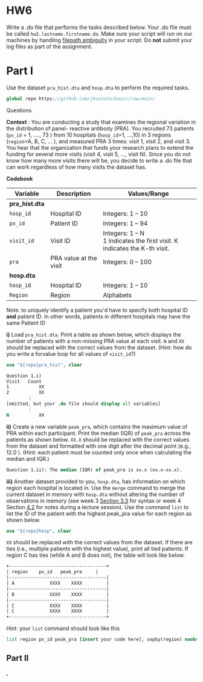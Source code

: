 ﻿# HW6

Write a .do file that performs the tasks described below. Your .do file must be called
`hw2.lastname.firstname.do`. Make sure your script will run on our machines by handling [filepath ambiguity](https://jhustata.github.io/basic/hw3sol.html?highlight=ambiguity#handling-file-path-ambiguity) in your script. Do **not** submit your log files as part of the assignment.

# Part I
Use the dataset `pra_hist.dta` and `hosp.dta` to perform the required tasks. 

```stata
global repo https://github.com/jhustata/basic/raw/main/
```

Questions

**Context** : You are conducting a study that examines the regional variation in the distribution of panel-
reactive antibody (PRA). You recruited 73 patients (`px_id` = 1, ...., 73 ) from 10 hospitals (`hosp_id`=1, ...,10)
in 3 regions (`region`=A, B, C, ... ), and measured PRA 3 times: visit 1, visit 2, and visit 3. You hear that the
organization that funds your research plans to extend the funding for several more visits (visit 4, visit 5,
..., visit N). Since you do not know how many more visits there will be, you decide to write a .do file that
can work regardless of how many visits the dataset has.


**Codebook**

| Variable                  | Description            | Values/Range                                                 |
| ------------------------- | ---------------------- | ------------------------------------------------------------ |
| **pra_hist.dta** |                        |                                                              |
| `hosp_id`                 | Hospital ID            | Integers: 1 – 10                                             |
| `px_id`                   | Patient ID             | Integers: 1 – 94                                             |
| `visit_id`                | Visit ID               | Integers: 1 – N<br/>1 indicates the first visit. K indicates the K-th visit. |
| `pra`                     | PRA value at the visit | Integers: 0 – 100                                            |
| **hosp.dta**     |                        |                                                              |
| `hosp_id`                 | Hospital ID            | Integers: 1 – 10                                             |
| `Region`                  | Region                 | Alphabets                                                    |

Note: to uniquely identify a patient you'd have to specify both hospital ID **and** patient ID. In other words, patients in different hospitals may have the same Patient ID

**i)** Load `pra_hist.dta`. Print a table as shown below, which displays the number of
patients with a non-missing PRA value at each visit. `N` and `XX` should be replaced with the
correct values from the dataset. (Hint: how do you write a forvalue loop for all values of
`visit_id`?)

```stata
use "${repo}pra_hist", clear
```

```stata
Question 1.i)
Visit 	Count
1 			XX
2 			XX
		⋮
[omitted, but your .do file should display all variables]
		⋮
N 			XX
```

**ii)** Create a new variable `peak_pra`, which contains the maximum value of PRA within each
participant. Print the median (IQR) of `peak_pra` across the patients as shown below. `XX.X`
should be replaced with the correct values from the dataset and formatted with one digit after
the decimal point (e.g., 12.0 ). (Hint: each patient must be counted only once when calculating
the median and IQR.)

```stata
Question 1.ii): The median (IQR) of peak_pra is xx.x (xx.x-xx.x).
```

**iii)** Another dataset provided to you, `hosp.dta`, has information on which region each
hospital is located in. Use the `merge` command to merge the current dataset in memory with `hosp.dta` without
altering the number of observations in memory (see week 3 [Section 3.3](https://jhustata.github.io/basic/chapter3.html?highlight=merge#merge) for syntax or week 4 Section [4.2](https://jhustata.github.io/basic/chapter4.html#merging-files) for notes during a lecture session). Use the command `list` to list the ID of the
patient with the highest peak_pra value for each region as shown below.

```stata
use "${repo}hosp", clear
```

`XX` should be replaced with the correct values from the dataset. If there are ties (i.e., multiple
patients with the highest value), print all tied patients. If region C has ties (while A and B does
not), the table will look like below.

```stata
+------------------------------------+
| region 	px_id 	peak_pra     |
|------------------------------------|
| A  	        XXXX    XXXX         |
|------------------------------------|
| B  	        XXXX    XXXX         |
|------------------------------------|
| C 	        XXXX    XXXX         |
| C  	        XXXX    XXXX         |
+------------------------------------+
```
Hint: your `list` command should look like this

```stata
list region px_id peak_pra [insert your code here], sepby(region) noobs
```

## Part II 
[.](https://abikesa.github.io/flow/abikesa_python.html)





